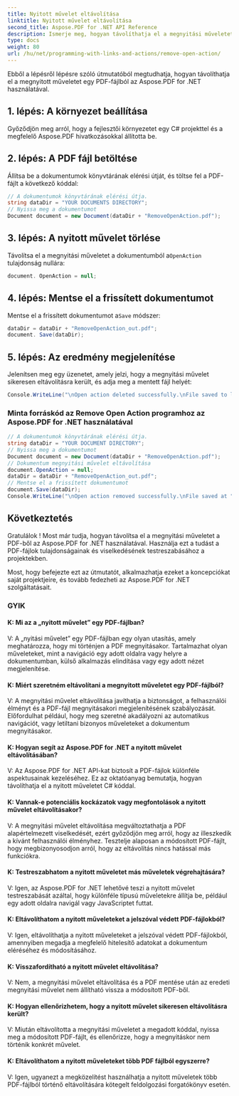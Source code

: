 ```yaml
---
title: Nyitott művelet eltávolítása
linktitle: Nyitott művelet eltávolítása
second_title: Aspose.PDF for .NET API Reference
description: Ismerje meg, hogyan távolíthatja el a megnyitási műveletet egy PDF-fájlból az Aspose.PDF for .NET használatával.
type: docs
weight: 80
url: /hu/net/programming-with-links-and-actions/remove-open-action/
---
```

Ebből a lépésről lépésre szóló útmutatóból megtudhatja, hogyan távolíthatja el a megnyitott műveletet egy PDF-fájlból az Aspose.PDF for .NET használatával.

## 1. lépés: A környezet beállítása

Győződjön meg arról, hogy a fejlesztői környezetet egy C# projekttel és a megfelelő Aspose.PDF hivatkozásokkal állította be.

## 2. lépés: A PDF fájl betöltése

Állítsa be a dokumentumok könyvtárának elérési útját, és töltse fel a PDF-fájlt a következő kóddal:

```csharp
// A dokumentumok könyvtárának elérési útja.
string dataDir = "YOUR DOCUMENTS DIRECTORY";
// Nyissa meg a dokumentumot
Document document = new Document(dataDir + "RemoveOpenAction.pdf");
```

## 3. lépés: A nyitott művelet törlése

 Távolítsa el a megnyitási műveletet a dokumentumból a`OpenAction` tulajdonság nullára:

```csharp
document. OpenAction = null;
```

## 4. lépés: Mentse el a frissített dokumentumot

 Mentse el a frissített dokumentumot a`Save` módszer:

```csharp
dataDir = dataDir + "RemoveOpenAction_out.pdf";
document. Save(dataDir);
```

## 5. lépés: Az eredmény megjelenítése

Jelenítsen meg egy üzenetet, amely jelzi, hogy a megnyitási művelet sikeresen eltávolításra került, és adja meg a mentett fájl helyét:

```csharp
Console.WriteLine("\nOpen action deleted successfully.\nFile saved to location: " + dataDir);
```

### Minta forráskód az Remove Open Action programhoz az Aspose.PDF for .NET használatával 
```csharp
// A dokumentumok könyvtárának elérési útja.
string dataDir = "YOUR DOCUMENT DIRECTORY";
// Nyissa meg a dokumentumot
Document document = new Document(dataDir + "RemoveOpenAction.pdf");
// Dokumentum megnyitási művelet eltávolítása
document.OpenAction = null;
dataDir = dataDir + "RemoveOpenAction_out.pdf";
// Mentse el a frissített dokumentumot
document.Save(dataDir);
Console.WriteLine("\nOpen action removed successfully.\nFile saved at " + dataDir); 
```

## Következtetés

Gratulálok ! Most már tudja, hogyan távolítsa el a megnyitási műveletet a PDF-ből az Aspose.PDF for .NET használatával. Használja ezt a tudást a PDF-fájlok tulajdonságainak és viselkedésének testreszabásához a projektekben.

Most, hogy befejezte ezt az útmutatót, alkalmazhatja ezeket a koncepciókat saját projektjeire, és tovább fedezheti az Aspose.PDF for .NET szolgáltatásait.

### GYIK 

#### K: Mi az a „nyitott művelet” egy PDF-fájlban?

V: A „nyitási művelet” egy PDF-fájlban egy olyan utasítás, amely meghatározza, hogy mi történjen a PDF megnyitásakor. Tartalmazhat olyan műveleteket, mint a navigáció egy adott oldalra vagy helyre a dokumentumban, külső alkalmazás elindítása vagy egy adott nézet megjelenítése.

#### K: Miért szeretném eltávolítani a megnyitott műveletet egy PDF-fájlból?

V: A megnyitási művelet eltávolítása javíthatja a biztonságot, a felhasználói élményt és a PDF-fájl megnyitásakori megjelenítésének szabályozását. Előfordulhat például, hogy meg szeretné akadályozni az automatikus navigációt, vagy letiltani bizonyos műveleteket a dokumentum megnyitásakor.

#### K: Hogyan segít az Aspose.PDF for .NET a nyitott művelet eltávolításában?

V: Az Aspose.PDF for .NET API-kat biztosít a PDF-fájlok különféle aspektusainak kezeléséhez. Ez az oktatóanyag bemutatja, hogyan távolíthatja el a nyitott műveletet C# kóddal.

#### K: Vannak-e potenciális kockázatok vagy megfontolások a nyitott művelet eltávolításakor?

V: A megnyitási művelet eltávolítása megváltoztathatja a PDF alapértelmezett viselkedését, ezért győződjön meg arról, hogy az illeszkedik a kívánt felhasználói élményhez. Tesztelje alaposan a módosított PDF-fájlt, hogy megbizonyosodjon arról, hogy az eltávolítás nincs hatással más funkciókra.

#### K: Testreszabhatom a nyitott műveletet más műveletek végrehajtására?

V: Igen, az Aspose.PDF for .NET lehetővé teszi a nyitott művelet testreszabását azáltal, hogy különféle típusú műveletekre állítja be, például egy adott oldalra navigál vagy JavaScriptet futtat.

#### K: Eltávolíthatom a nyitott műveleteket a jelszóval védett PDF-fájlokból?
V: Igen, eltávolíthatja a nyitott műveleteket a jelszóval védett PDF-fájlokból, amennyiben megadja a megfelelő hitelesítő adatokat a dokumentum eléréséhez és módosításához.

#### K: Visszafordítható a nyitott művelet eltávolítása?

V: Nem, a megnyitási művelet eltávolítása és a PDF mentése után az eredeti megnyitási művelet nem állítható vissza a módosított PDF-ből.

#### K: Hogyan ellenőrizhetem, hogy a nyitott művelet sikeresen eltávolításra került?

V: Miután eltávolította a megnyitási műveletet a megadott kóddal, nyissa meg a módosított PDF-fájlt, és ellenőrizze, hogy a megnyitáskor nem történik konkrét művelet.

#### K: Eltávolíthatom a nyitott műveleteket több PDF fájlból egyszerre?

V: Igen, ugyanezt a megközelítést használhatja a nyitott műveletek több PDF-fájlból történő eltávolítására kötegelt feldolgozási forgatókönyv esetén.